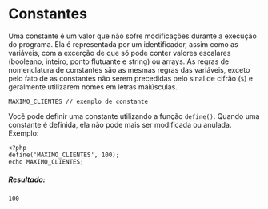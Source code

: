 # Constantes

Uma constante é um valor que não sofre modificações durante a execução do programa.
Ela é representada por um identificador, assim como as variáveis, com a 
excerção de que só pode conter valores escalares (booleano, inteiro, ponto flutuante
e string) ou arrays. As regras de nomenclatura de constantes são as mesmas regras
das variáveis, exceto pelo fato de as constantes não serem precedidas pelo sinal
de cifrão (`$`) e geralmente utilizarem nomes em letras maiúsculas.
     
    MAXIMO_CLIENTES // exemplo de constante

Você pode definir uma constante utilizando a função `define()`. Quando uma constante
é definida, ela não pode mais ser modificada ou anulada. Exemplo:
    
    <?php
    define('MAXIMO_CLIENTES', 100);
    echo MAXIMO_CLIENTES;

##### Resultado:
    100


